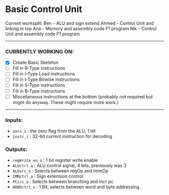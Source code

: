 # Basic Control Unit

Current worksplit:
Ben - ALU and sign extend
Ahmed - Control Unit and linking in top
Ana - Memory and assembly code F1 program
Nik - Control Unit and assembly code F1 program

---
### CURRENTLY WORKING ON:

- [x] Create Basic Skeleton
- [ ] Fill in R-Type Instructions
- [ ] Fill in I-Type Load instructions
- [ ] Fill in I-Type Bitwise instructions
- [ ] Fill in S-Type instructions
- [ ] Fill in B-Type instructions
- [ ] Miscellaneous instructions at the bottom (probably not required but might do anyway. These might require more work.)

---

### Inputs:

* `zero_i` : the zero flag from the ALU, 1 bit
* `instr_i` : 32-bit current instruction for decoding

### Outputs:
* `regWrite_en_o` : 1 bit register write enable
* `ALUctrl_o` : ALU control signal, 4 bits, previously was 3
* `ALUsrc_o` : Selects between regOp and ImmOp
* `IMMctrl_o` : Sign extension control
* `PCsrc_o` : Selects between branching and incr pc
* `ADDRctrl_o` : 1 Bit, selects between word and byte addressing. 

